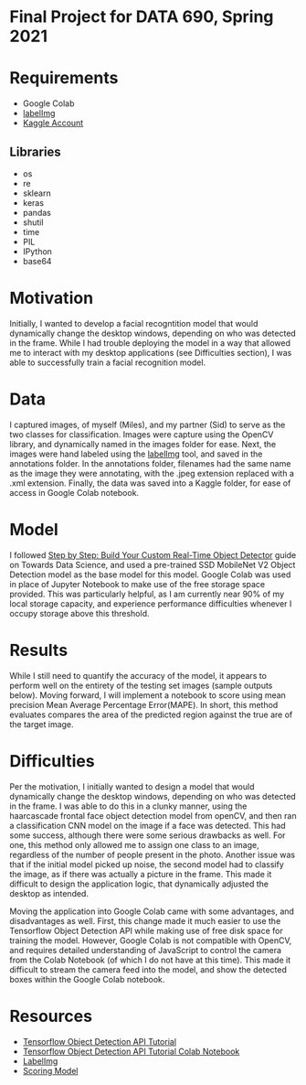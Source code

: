 # Final Project for DATA 690, Spring 2021

# Requirements
- Google Colab
- [labelImg](https://github.com/tzutalin/labelImg)
- [Kaggle Account](https://www.kaggle.com/)


## Libraries
- os
- re
- sklearn
- keras
- pandas
- shutil
- time
- PIL
- IPython
- base64

# Motivation
Initially, I wanted to develop a facial recogntition model that would dynamically change the desktop windows, 
depending on who was detected in the frame. While I had trouble deploying the model in a way that allowed me to 
interact with my desktop applications (see Difficulties section), I was able to successfully train a facial 
recognition model.  

# Data
I captured images, of myself (Miles), and my partner (Sid) to serve as the two classes for classification.
Images were capture using the OpenCV library, and dynamically named in the images folder for ease. Next, the images were hand labeled
using the [labelImg](https://github.com/tzutalin/labelImg) tool, and saved in the annotations folder.
In the annotations folder, filenames had the same name as the image they were annotating, with the .jpeg extension replaced with a .xml extension.
Finally, the data was saved into a Kaggle folder, for ease of access in Google Colab notebook.

# Model
I followed [Step by Step: Build Your Custom Real-Time Object Detector](https://towardsdatascience.com/custom-real-time-object-detection-in-the-browser-using-tensorflow-js-5ca90538eace) 
guide on Towards Data Science, and used a pre-trained SSD MobileNet V2 Object Detection model as the base model for this model. Google 
Colab was used in place of Jupyter Notebook to make use of the free storage space provided. This was particularly helpful, as I am currently near 90%
of my local storage capacity, and experience performance difficulties whenever I occupy storage above this threshold.  

# Results 
While I still need to quantify the accuracy of the model, it appears to perform well on the entirety of the testing set images (sample outputs below).
Moving forward, I will implement a notebook to score using mean precision Mean Average Percentage Error(MAPE). In short, this method evaluates 
compares the area of the predicted region against the true are of the target image.

# Difficulties
Per the motivation, I initially wanted to design a model that would dynamically change the desktop windows, 
depending on who was detected in the frame. I was able to do this in a clunky manner, using the haarcascade frontal face object detection model from openCV,
and then ran a classification CNN model on the image if a face was detected. This had some success, although there were some serious drawbacks as well. For one, 
this method only allowed me to assign one class to an image, regardless of the number of people present in the photo. Another issue was that if the 
initial model picked up noise, the second model had to classify the image, as if there was actually a picture in the frame. This made it difficult to 
design the application logic, that dynamically adjusted the desktop as intended.

Moving the application into Google Colab came with some advantages, and disadvantages as well. First, this change made it much easier to use the
Tensorflow Object Detection API while making use of free disk space for training the model. However, Google Colab is not compatible with OpenCV, and requires
detailed understanding of JavaScript to control the camera from the Colab Notebook (of which I do not have at this time). This made it difficult to stream the camera feed into the model, and show the detected boxes within the Google Colab notebook.

# Resources
- [Tensorflow Object Detection API Tutorial](https://blog.tensorflow.org/2021/01/custom-object-detection-in-browser.html)
- [Tensorflow Object Detection API Tutorial Colab Notebook](https://colab.research.google.com/drive/1MdzgmdYJk947sXyls45V7auMPttHelBZ?usp=sharing)
- [LabelImg](https://github.com/tzutalin/labelImg)
- [Scoring Model](https://www.kdnuggets.com/2021/03/evaluating-object-detection-models-using-mean-average-precision.html)

